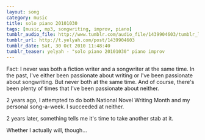 ```yaml
---
layout: song
category: music
title: solo piano 20101030
tags: [music, mp3, songwriting, improv, piano]
tumblr_audio_file: http://www.tumblr.com/audio_file/1439904603/tumblr_lb4414tmoC1qzo4ep
tumblr_url: http://t.yelyah.com/post/1439904603
tumblr_date: Sat, 30 Oct 2010 11:48:40
tumblr_teaser: yelyah - "solo piano 20101030" piano improv
---
```

Fact: I never was both a fiction writer and a songwriter at the same time. In the past, I've either been passionate about writing or I've been passionate about songwriting. But never both at the same time. And of course, there's been plenty of times that I've been passionate about neither.

2 years ago, I attempted to do both National Novel Writing Month and my personal song-a-week. I succeeded at neither.

2 years later, something tells me it's time to take another stab at it.

Whether I actually will, though...
